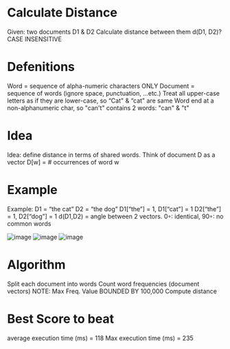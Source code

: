 # Calculate Distance

Given: two documents D1 & D2
Calculate distance between them d(D1, D2)? 
CASE INSENSITIVE

# Defenitions
Word = sequence of alpha-numeric characters ONLY
Document = sequence of words (ignore space, punctuation, …etc.) 
Treat all upper-case letters as if they are lower-case, so “Cat" & “cat" are same
Word end at a non-alphanumeric char, so "can't" contains 2 words: "can" & "t"


# Idea

Idea: define distance in terms of shared words. 
Think of document D as a vector
D[w] = # occurrences of word w

# Example
Example: 	D1 = “the cat”	D2 = “the dog” 
D1[“the”] = 1, D1[“cat”] = 1
D2[“the”] = 1, D2[“dog”] = 1
d(D1,D2) = angle between 2 vectors. 
0◦: identical, 90◦: no common words

![image](https://github.com/y0sif/calculate-distance/assets/61329766/a1e5239b-2bc8-482c-8c63-d97a7d79b47f)
![image](https://github.com/y0sif/calculate-distance/assets/61329766/5c931a1b-4b82-4190-b1b8-92e597312b32)
![image](https://github.com/y0sif/calculate-distance/assets/61329766/a885ad32-aae2-4759-8256-2ceefe31f7b3)




# Algorithm
Split each document into words 
Count word frequencies (document vectors) 
NOTE: Max Freq. Value BOUNDED BY 100,000
Compute distance

# Best Score to beat
average execution time (ms) = 118
Max execution time (ms) = 235
